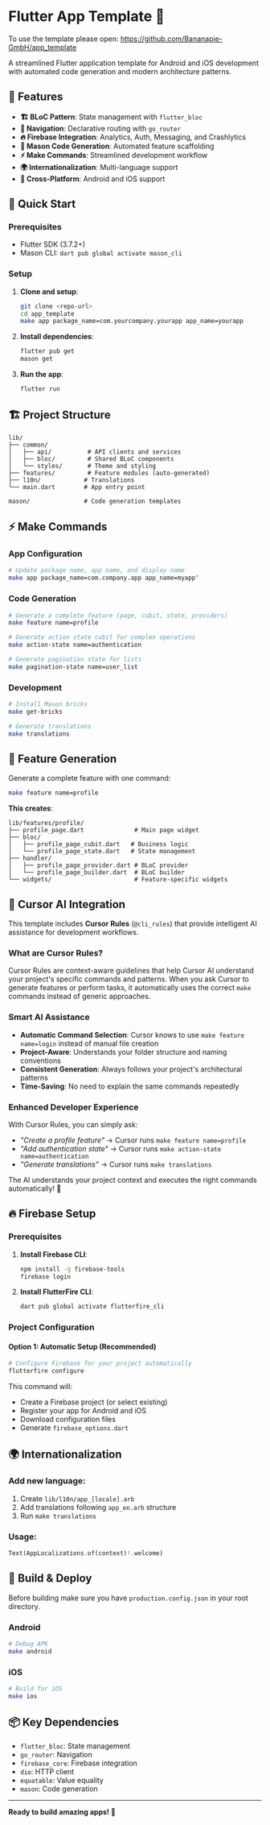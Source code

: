 # Flutter App Template 🚀

To use the template please open: https://github.com/Bananapie-GmbH/app_template

A streamlined Flutter application template for Android and iOS development with automated code generation and modern architecture patterns.

## 🌟 Features

- **🏗️ BLoC Pattern**: State management with `flutter_bloc`
- **🧭 Navigation**: Declarative routing with `go_router`
- **🔥 Firebase Integration**: Analytics, Auth, Messaging, and Crashlytics
- **🧱 Mason Code Generation**: Automated feature scaffolding
- **⚡ Make Commands**: Streamlined development workflow
- **🌍 Internationalization**: Multi-language support
- **📱 Cross-Platform**: Android and iOS support

## 🚀 Quick Start

### Prerequisites
- Flutter SDK (3.7.2+)
- Mason CLI: `dart pub global activate mason_cli`

### Setup
1. **Clone and setup**:
   ```bash
   git clone <repo-url>
   cd app_template
   make app package_name=com.yourcompany.yourapp app_name=yourapp
   ```

2. **Install dependencies**:
   ```bash
   flutter pub get
   mason get
   ```

3. **Run the app**:
   ```bash
   flutter run
   ```

## 🏗️ Project Structure

```
lib/
├── common/
│   ├── api/          # API clients and services
│   ├── bloc/         # Shared BLoC components  
│   └── styles/       # Theme and styling
├── features/         # Feature modules (auto-generated)
├── l10n/            # Translations
└── main.dart        # App entry point

mason/               # Code generation templates
```

## ⚡ Make Commands

### App Configuration
```bash
# Update package name, app name, and display name
make app package_name=com.company.app app_name=myapp"
```

### Code Generation
```bash
# Generate a complete feature (page, cubit, state, providers)
make feature name=profile

# Generate action state cubit for complex operations
make action-state name=authentication

# Generate pagination state for lists
make pagination-state name=user_list

```

### Development
```bash
# Install Mason bricks
make get-bricks

# Generate translations
make translations
```

## 🧱 Feature Generation

Generate a complete feature with one command:

```bash
make feature name=profile
```

**This creates**:
```
lib/features/profile/
├── profile_page.dart              # Main page widget
├── bloc/
│   ├── profile_page_cubit.dart   # Business logic
│   └── profile_page_state.dart   # State management
├── handler/
│   ├── profile_page_provider.dart # BLoC provider
│   └── profile_page_builder.dart  # BLoC builder
└── widgets/                       # Feature-specific widgets
```

## 🎯 Cursor AI Integration

This template includes **Cursor Rules** (`@cli_rules`) that provide intelligent AI assistance for development workflows.

### **What are Cursor Rules?**
Cursor Rules are context-aware guidelines that help Cursor AI understand your project's specific commands and patterns. When you ask Cursor to generate features or perform tasks, it automatically uses the correct `make` commands instead of generic approaches.

### **Smart AI Assistance**
- **Automatic Command Selection**: Cursor knows to use `make feature name=login` instead of manual file creation
- **Project-Aware**: Understands your folder structure and naming conventions
- **Consistent Generation**: Always follows your project's architectural patterns
- **Time-Saving**: No need to explain the same commands repeatedly

### **Enhanced Developer Experience**
With Cursor Rules, you can simply ask:
- *"Create a profile feature"* → Cursor runs `make feature name=profile`
- *"Add authentication state"* → Cursor runs `make action-state name=authentication`  
- *"Generate translations"* → Cursor runs `make translations`

The AI understands your project context and executes the right commands automatically! 🚀 

## 🔥 Firebase Setup

### Prerequisites
1. **Install Firebase CLI**:
   ```bash
   npm install -g firebase-tools
   firebase login
   ```

2. **Install FlutterFire CLI**:
   ```bash
   dart pub global activate flutterfire_cli
   ```

### Project Configuration

#### Option 1: Automatic Setup (Recommended)
```bash
# Configure Firebase for your project automatically
flutterfire configure
```
This command will:
- Create a Firebase project (or select existing)
- Register your app for Android and iOS
- Download configuration files
- Generate `firebase_options.dart`



## 🌍 Internationalization

### Add new language:
1. Create `lib/l10n/app_[locale].arb`
2. Add translations following `app_en.arb` structure
3. Run `make translations`

### Usage:
```dart
Text(AppLocalizations.of(context)!.welcome)
```

## 🚀 Build & Deploy

Before building make sure you have ``production.config.json`` in your root directory.

### Android
```bash
# Debug APK
make android
```

### iOS
```bash
# Build for iOS
make ios
```

## 📦 Key Dependencies

- `flutter_bloc`: State management
- `go_router`: Navigation  
- `firebase_core`: Firebase integration
- `dio`: HTTP client
- `equatable`: Value equality
- `mason`: Code generation

---

**Ready to build amazing apps! 🎉**

